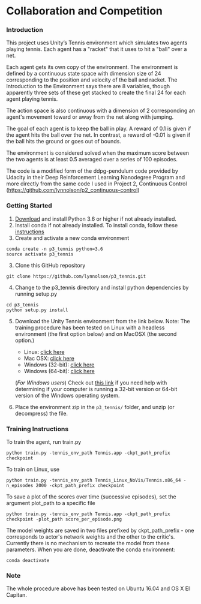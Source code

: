 # Collaboration and Competition 

### Introduction

This project uses Unity’s Tennis environment which simulates two agents playing tennis.  Each agent has a "racket" that it uses to hit a "ball" over a net.

Each agent gets its own copy of the environment. The environment is defined by a continuous state space with dimension size of 24 corresponding to the position and velocity of the ball and racket.  The Introduction to the Environment says there are 8 variables, though apparently three sets of these get stacked to create the final 24 for each agent playing tennis.

The action space is also continuous with a dimension of 2 corresponding an agent's movement toward or away from the net along with jumping.

The goal of each agent is to keep the ball in play.  A reward of 0.1 is given if the agent hits the ball over the net.  In contrast, a reward of -0.01 is given if the ball hits the ground or goes out of bounds.

The environment is considered solved when the maximum score between the two agents is at least 0.5 averaged over a series of 100 episodes.

The code is a modified form of the ddpg-pendulum code provided by Udacity in their Deep Reinforcement Learning Nanodegree Program and more directly from the same code I used in Project 2, Continuous Control (https://github.com/lynnolson/p2_continuous-control)

### Getting Started
1. [Download](https://www.python.org/downloads/) and install Python 3.6 or higher if not already installed.
2. Install conda if not already installed.  To install conda, follow these [instructions](https://conda.io/docs/user-guide/install/index.html)
3. Create and activate a new conda environment
```
conda create -n p3_tennis python=3.6
source activate p3_tennis
```
3. Clone this GitHub repository
```
git clone https://github.com/lynnolson/p3_tennis.git
```
4. Change to the p3_tennis directory and install python dependencies by running setup.py
```
cd p3_tennis
python setup.py install
```
5. Download the Unity Tennis environment from the link below.  Note: The training procedure has been tested on Linux with a headless environment (the first option below) and on MacOSX (the second option.)
    - Linux: [click here](https://s3-us-west-1.amazonaws.com/udacity-drlnd/P3/Tennis/Tennis_Linux_NoVis.zip)
    - Mac OSX: [click here](https://s3-us-west-1.amazonaws.com/udacity-drlnd/P3/Tennis/Tennis.app.zip)
    - Windows (32-bit): [click here](https://s3-us-west-1.amazonaws.com/udacity-drlnd/P3/Tennis/Tennis_Windows_x86.zip)
    - Windows (64-bit): [click here](https://s3-us-west-1.amazonaws.com/udacity-drlnd/P3/Tennis/Tennis_Windows_x86_64.zip)

    (_For Windows users_) Check out [this link](https://support.microsoft.com/en-us/help/827218/how-to-determine-whether-a-computer-is-running-a-32-bit-version-or-64) if you need help with determining if your computer is running a 32-bit version or 64-bit version of the Windows operating system.

6. Place the environment zip in the `p3_tennis/` folder, and unzip (or decompress) the file.

### Training Instructions

To train the agent, run train.py

```
python train.py -tennis_env_path Tennis.app -ckpt_path_prefix checkpoint
```

To train on Linux, use

```
python train.py -tennis_env_path Tennis_Linux_NoVis/Tennis.x86_64 -n_episodes 2000 -ckpt_path_prefix checkpoint
```

To save a plot of the scores over time (successive episodes), set the argument plot_path to a specific file

```
python train.py -tennis_env_path Tennis.app -ckpt_path_prefix checkpoint -plot_path score_per_episode.png
```
The model weights are saved in two files prefixed by ckpt_path_prefix - one corresponds to actor's network weights and the other to the critic's.  Currently there is no mechanism to recreate the model from these parameters.
When you are done, deactivate the conda environment:
```
conda deactivate
```
### Note
The whole procedure above has been tested on Ubuntu 16.04 and OS X El Capitan.

